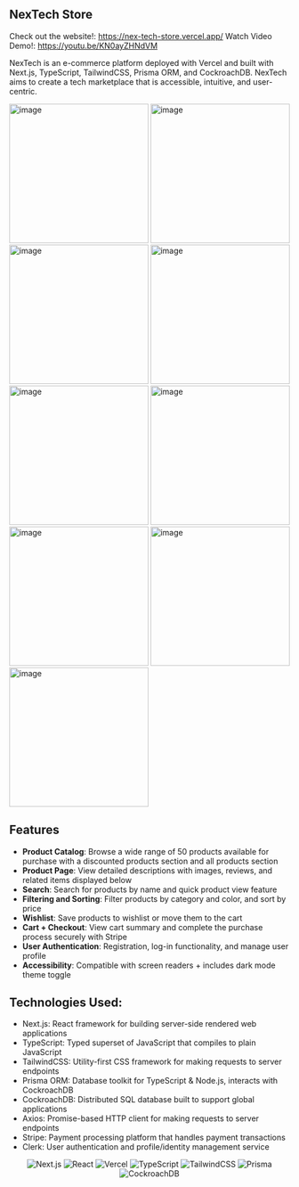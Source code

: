 ## NexTech Store
Check out the website!: https://nex-tech-store.vercel.app/
Watch Video Demo!: https://youtu.be/KN0ayZHNdVM 


NexTech is an e-commerce platform deployed with Vercel and built with Next.js, TypeScript, TailwindCSS, Prisma ORM, and CockroachDB. NexTech aims to create a tech marketplace that is accessible, intuitive, and user-centric.

<img width="250" alt="image" src="https://github.com/siaxvii/NexTech-Store/assets/91913752/dc61472c-68a3-4121-b782-f64d31d464db">
<img width="250" alt="image" src="https://github.com/siaxvii/NexTech-Store/assets/91913752/d339865a-9257-4783-8567-c9559842259a">
<img width="250" alt="image" src="https://github.com/siaxvii/NexTech-Store/assets/91913752/88f9fee4-9033-42bd-b74d-5619ceb82427">
<img width="250" alt="image" src="https://github.com/siaxvii/NexTech-Store/assets/91913752/e31e0bd5-00ac-429a-92b9-b0b430efd7aa">
<img width="250" alt="image" src="https://github.com/siaxvii/NexTech-Store/assets/91913752/12301f24-e018-4279-b6ca-e8ed783d6120">
<img width="250" alt="image" src="https://github.com/siaxvii/NexTech-Store/assets/91913752/98b5dd8a-fa97-44bf-bcc7-c320de9c8363">
<img width="250" alt="image" src="https://github.com/siaxvii/NexTech-Store/assets/91913752/36672071-f0c3-4088-85b6-eb8b38def7fc">
<img width="250" alt="image" src="https://github.com/siaxvii/NexTech-Store/assets/91913752/8416db09-11e1-4998-9ed9-78233ffe32f8">
<img width="250" alt="image" src="https://github.com/siaxvii/NexTech-Store/assets/91913752/29e07755-5a40-43b8-8680-5da43a757359">

### 

## Features
- __Product Catalog__: Browse a wide range of 50 products available for purchase with a discounted products section and all products section
- __Product Page__: View detailed descriptions with images, reviews, and related items displayed below
- __Search__: Search for products by name and quick product view feature
- __Filtering and Sorting__: Filter products by category and color, and sort by price
- __Wishlist__: Save products to wishlist or move them to the cart
- __Cart + Checkout__: View cart summary and complete the purchase process securely with Stripe
- __User Authentication__: Registration, log-in functionality, and manage user profile
- __Accessibility__: Compatible with screen readers + includes dark mode theme toggle

## Technologies Used:
- Next.js: React framework for building server-side rendered web applications
- TypeScript: Typed superset of JavaScript that compiles to plain JavaScript
- TailwindCSS: Utility-first CSS framework for making requests to server endpoints
- Prisma ORM: Database toolkit for TypeScript & Node.js, interacts with CockroachDB
- CockroachDB: Distributed SQL database built to support global applications
- Axios: Promise-based HTTP client for making requests to server endpoints
- Stripe: Payment processing platform that handles payment transactions
- Clerk: User authentication and profile/identity management service

<p align = "center">
  <img alt="Next.js" src= "https://img.shields.io/badge/next%20js-000000?style=for-the-badge&logo=nextdotjs&logoColor=white"/>
  <img alt="React" src="https://img.shields.io/badge/React-20232A?style=for-the-badge&logo=react&logoColor=61DAFB" /> 
  <img alt="Vercel" src="https://img.shields.io/badge/Vercel-000000?style=for-the-badge&logo=vercel&logoColor=white"/>
  <img alt="TypeScript" src= "https://img.shields.io/badge/TypeScript-007ACC?style=for-the-badge&logo=typescript&logoColor=white"/>
  <img alt="TailwindCSS" src= "https://img.shields.io/badge/Tailwind_CSS-38B2AC?style=for-the-badge&logo=tailwind-css&logoColor=white"/>
  <img alt="Prisma" src= "https://img.shields.io/badge/Prisma-3982CE?style=for-the-badge&logo=Prisma&logoColor=white"/>
  <img alt="CockroachDB" src="https://img.shields.io/badge/Cockroach%20Labs-6933FF?style=for-the-badge&logo=Cockroach%20Labs&logoColor=white"/>
</p>
